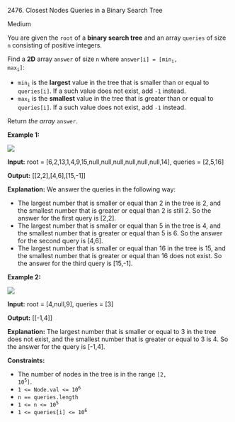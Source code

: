2476\. Closest Nodes Queries in a Binary Search Tree

Medium

You are given the `root` of a **binary search tree** and an array `queries` of size `n` consisting of positive integers.

Find a **2D** array `answer` of size `n` where <code>answer[i] = [min<sub>i</sub>, max<sub>i</sub>]</code>:

*   <code>min<sub>i</sub></code> is the **largest** value in the tree that is smaller than or equal to `queries[i]`. If a such value does not exist, add `-1` instead.
*   <code>max<sub>i</sub></code> is the **smallest** value in the tree that is greater than or equal to `queries[i]`. If a such value does not exist, add `-1` instead.

Return _the array_ `answer`.

**Example 1:**

![](https://leetcode-in-java.github.io/src/main/java/g2401_2500/s2476_closest_nodes_queries_in_a_binary_search_tree/bstreeedrawioo.png)

**Input:** root = [6,2,13,1,4,9,15,null,null,null,null,null,null,14], queries = [2,5,16]

**Output:** [[2,2],[4,6],[15,-1]]

**Explanation:** We answer the queries in the following way:
- The largest number that is smaller or equal than 2 in the tree is 2, and the smallest number that is greater or equal than 2 is still 2. So the answer for the first query is [2,2]. 
- The largest number that is smaller or equal than 5 in the tree is 4, and the smallest number that is greater or equal than 5 is 6. So the answer for the second query is [4,6]. 
- The largest number that is smaller or equal than 16 in the tree is 15, and the smallest number that is greater or equal than 16 does not exist. So the answer for the third query is [15,-1].

**Example 2:**

![](https://leetcode-in-java.github.io/src/main/java/g2401_2500/s2476_closest_nodes_queries_in_a_binary_search_tree/bstttreee.png)

**Input:** root = [4,null,9], queries = [3]

**Output:** [[-1,4]]

**Explanation:** The largest number that is smaller or equal to 3 in the tree does not exist, and the smallest number that is greater or equal to 3 is 4. So the answer for the query is [-1,4].

**Constraints:**

*   The number of nodes in the tree is in the range <code>[2, 10<sup>5</sup>]</code>.
*   <code>1 <= Node.val <= 10<sup>6</sup></code>
*   `n == queries.length`
*   <code>1 <= n <= 10<sup>5</sup></code>
*   <code>1 <= queries[i] <= 10<sup>6</sup></code>